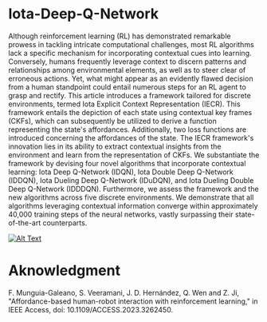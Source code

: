 # Iota-Deep-Q-Network


Although reinforcement learning (RL) has demonstrated remarkable prowess in tackling intricate computational challenges, most RL algorithms lack a specific mechanism for incorporating contextual cues into learning. Conversely, humans frequently leverage context to discern patterns and relationships among environmental elements, as well as to steer clear of erroneous actions. Yet, what might appear as an evidently flawed decision from a human standpoint could entail numerous steps for an RL agent to grasp and rectify. This article introduces a framework tailored for discrete environments, termed Iota Explicit Context Representation (IECR). This framework entails the depiction of each state using contextual key frames (CKFs), which can subsequently be utilized to derive a function representing the state's affordances. Additionally, two loss functions are introduced concerning the affordances of the state. The IECR framework's innovation lies in its ability to extract contextual insights from the environment and learn from the representation of CKFs. We substantiate the framework by devising four novel algorithms that incorporate contextual learning: Iota Deep Q-Network (IDQN), Iota Double Deep Q-Network (IDDQN), Iota Dueling Deep Q-Network (IDuDQN), and Iota Dueling Double Deep Q-Network (IDDDQN). Furthermore, we assess the framework and the new algorithms across five discrete environments. We demonstrate that all algorithms leveraging contextual information converge within approximately 40,000 training steps of the neural networks, vastly surpassing their state-of-the-art counterparts.

[![Alt Text](https://img.youtube.com/vi/raVeVjPv_Rc/0.jpg)](https://www.youtube.com/watch?v=raVeVjPv_Rc)

# Aknowledgment

F. Munguia-Galeano, S. Veeramani, J. D. Hernández, Q. Wen and Z. Ji, "Affordance-based human-robot interaction with reinforcement learning," in IEEE Access, doi: 10.1109/ACCESS.2023.3262450.
